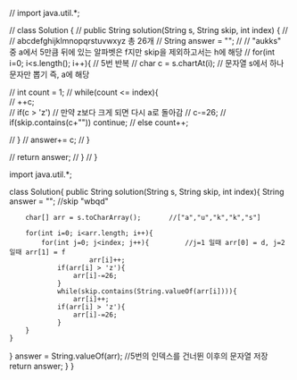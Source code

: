 // import java.util.*;

// class Solution {
//     public String solution(String s, String skip, int index) {
//         // abcdefghijklmnopqrstuvwxyz 총 26개 
//         String answer = "";
//         // "aukks" 중 a에서 5만큼 뒤에 있는 알파벳은 f지만 skip을 제외하고서는 h에 해당 
//         for(int i=0; i<s.length(); i++){     // 5번 반복
//             char c = s.chartAt(i);           // 문자열 s에서 하나 문자만 뽑기 즉, a에 해당
            
//             int count = 1;
//             while(count <= index){    
//                 ++c;                        
//                 if(c > 'z')                 // 만약 z보다 크게 되면 다시 a로 돌아감 
//                     c-=26;
//                 if(skip.contains(c+"")) continue;
//                 else count++;
                    
//             }
//             answer+= c;
//         }
    
//         return answer;
//     }
// }

import java.util.*;

class Solution{
    public String solution(String s, String skip, int index){
        String answer = "";
        //skip "wbqd"
        
        char[] arr = s.toCharArray();       //["a","u","k","k","s"]
        
        for(int i=0; i<arr.length; i++){
            for(int j=0; j<index; j++){         //j=1 일때 arr[0] = d, j=2 일때 arr[1] = f
                        arr[i]++;
                if(arr[i] > 'z'){
                    arr[i]-=26;
                }
                while(skip.contains(String.valueOf(arr[i]))){
                    arr[i]++;
                if(arr[i] > 'z'){
                    arr[i]-=26;
                }
        }            
    }           
 }
            answer = String.valueOf(arr);          //5번의 인덱스를 건너뛴 이후의 문자열 저장 
            return answer;
    }
}
